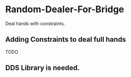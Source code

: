 # Random-Dealer-For-Bridge
Deal hands with constraints.

## Adding Constraints to deal full hands
TODO

## DDS Library is needed.
